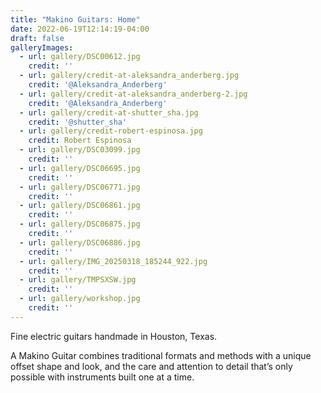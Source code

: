```yaml
---
title: "Makino Guitars: Home"
date: 2022-06-19T12:14:19-04:00
draft: false
galleryImages:
  - url: gallery/DSC00612.jpg
    credit: ''
  - url: gallery/credit-at-aleksandra_anderberg.jpg
    credit: '@Aleksandra_Anderberg'
  - url: gallery/credit-at-aleksandra_anderberg-2.jpg
    credit: '@Aleksandra_Anderberg'
  - url: gallery/credit-at-shutter_sha.jpg
    credit: '@shutter_sha'
  - url: gallery/credit-robert-espinosa.jpg
    credit: Robert Espinosa
  - url: gallery/DSC03099.jpg
    credit: ''
  - url: gallery/DSC06695.jpg
    credit: ''
  - url: gallery/DSC06771.jpg
    credit: ''
  - url: gallery/DSC06861.jpg
    credit: ''
  - url: gallery/DSC06875.jpg
    credit: ''
  - url: gallery/DSC06886.jpg
    credit: ''
  - url: gallery/IMG_20250318_185244_922.jpg
    credit: ''
  - url: gallery/TMPSXSW.jpg
    credit: ''
  - url: gallery/workshop.jpg
    credit: ''
---
```


Fine electric guitars handmade in Houston, Texas.

A Makino Guitar combines traditional formats and methods with a unique offset shape and look, and the care and attention to detail that’s only possible with instruments built one at a time.
